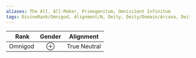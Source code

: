 ```yaml
---
aliases: The All, All-Maker, Primogenitum, Omniscient Infinitum
tags: DivineRank/Omnigod, Alignment/N, Deity, Deity/Domain/Arcana, Deity/Domain/Death, Deity/Domain/Forge, Deity/Domain/Grave, Deity/Domain/Knowledge, Deity/Domain/Life, Deity/Domain/Light, Deity/Domain/Nature, Deity/Domain/Order, Deity/Domain/Peace, Deity/Domain/Tempest, Deity/Domain/Trickery, Deity/Domain/Twilight, Deity/Domain/War
---
```

| Rank | Gender | Alignment |
|:-:|:-:|:-:|
|Omnigod|⊕|True Neutral|
